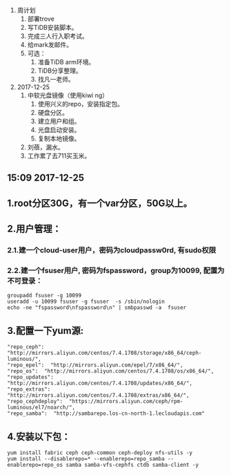 1. 周计划
    1. 部署trove
    2. 写TiDB安装脚本。
    3. 完成三人行入职考试。
    4. 给mark发邮件。
    5. 可选：
        1. 准备TiDB arm环境。
        2. TiDB分享整理。
        3. 找凡一老师。
2. 2017-12-25 
    1. 中软光盘镜像（使用kiwi ng）
        1. 使用兴义的repo，安装指定包。
        2. 硬盘分区。
        3. 建立用户和组。
        4. 光盘启动安装。
        5. 复制本地镜像。
    2. 刘蓓，漏水。
    3. 工作累了去711买玉米。



15:09 2017-12-25
----------------
## 1.root分区30G，有一个var分区，50G以上。
## 2.用户管理：
### 2.1.建一个cloud-user用户，密码为cloudpassw0rd, 有sudo权限
### 2.2.建一个fsuser用户, 密码为fspassword，group为10099, 配置为不可登录：
```
groupadd fsuser -g 10099
useradd -u 10099 fsuser -g fsuser  -s /sbin/nologin
echo -ne "fspassword\nfspassword\n" | smbpasswd -a  fsuser
```
## 3.配置一下yum源:
```
"repo_ceph":  "http://mirrors.aliyun.com/centos/7.4.1708/storage/x86_64/ceph-luminous/",
"repo_epel":  "http://mirrors.aliyun.com/epel/7/x86_64/",
"repo_os":  "http://mirrors.aliyun.com/centos/7.4.1708/os/x86_64/",
"repo_updates":  "http://mirrors.aliyun.com/centos/7.4.1708/updates/x86_64/",
"repo_extras":  "http://mirrors.aliyun.com/centos/7.4.1708/extras/x86_64/",
"repo_cephdeploy":  "https://mirrors.aliyun.com/ceph/rpm-luminous/el7/noarch/",
"repo_samba":  "http://sambarepo.los-cn-north-1.lecloudapis.com"
```
## 4.安装以下包：
```
yum install fabric ceph ceph-common ceph-deploy nfs-utils -y
yum install --disablerepo=* --enablerepo=repo_samba --enablerepo=repo_os samba samba-vfs-cephfs ctdb samba-client -y
```
<!--stackedit_data:
eyJoaXN0b3J5IjpbLTExMzc0MTM5ODBdfQ==
-->
<!--stackedit_data:
eyJoaXN0b3J5IjpbLTE2ODk1OTMyOF19
-->